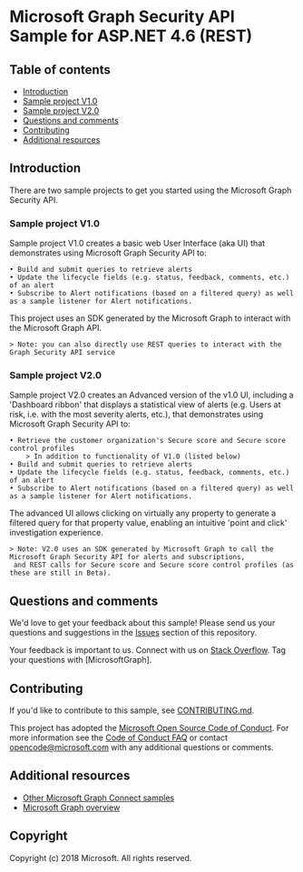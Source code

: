 # Microsoft Graph Security API Sample for ASP.NET 4.6 (REST)

## Table of contents

* [Introduction](#introduction)
* [Sample project V1.0](#sample-project-v1.0)
* [Sample project V2.0](#sample-project-v2.0)
* [Questions and comments](#questions-and-comments)
* [Contributing](#contributing)
* [Additional resources](#additional-resources)

## Introduction

There are  two sample projects to get you started using the Microsoft Graph Security API.

### Sample project V1.0

Sample project V1.0 creates a basic web User Interface (aka UI) that demonstrates using Microsoft Graph Security API to:

	• Build and submit queries to retrieve alerts
	• Update the lifecycle fields (e.g. status, feedback, comments, etc.) of an alert
	• Subscribe to Alert notifications (based on a filtered query) as well as a sample listener for Alert notifications. 
This project uses an SDK generated by the Microsoft Graph to interact with the Microsoft Graph API.
	  
	> Note: you can also directly use REST queries to interact with the Graph Security API service

### Sample project V2.0

Sample project V2.0 creates an Advanced version of the v1.0 UI, including a 'Dashboard ribbon' that displays a statistical view of alerts (e.g. Users at risk, i.e. with the most severity alerts, etc.), that demonstrates using Microsoft Graph Security API to:

	• Retrieve the customer organization's Secure score and Secure score control profiles
	    > In addition to functionality of V1.0 (listed below)
	• Build and submit queries to retrieve alerts
	• Update the lifecycle fields (e.g. status, feedback, comments, etc.) of an alert
	• Subscribe to Alert notifications (based on a filtered query) as well as a sample listener for Alert notifications. 

The advanced UI allows clicking on virtually any property to generate a filtered query for that property value, enabling an intuitive 'point and click' investigation experience.

	> Note: V2.0 uses an SDK generated by Microsoft Graph to call the Microsoft Graph Security API for alerts and subscriptions,
	 and REST calls for Secure score and Secure score control profiles (as these are still in Beta).



## Questions and comments

We'd love to get your feedback about this sample! 
Please send us your questions and suggestions in the [Issues](https://github.com/microsoftgraph/aspnet-connect-rest-sample/issues) section of this repository.

Your feedback is important to us. Connect with us on [Stack Overflow](https://stackoverflow.com/questions/tagged/microsoftgraph). 
Tag your questions with [MicrosoftGraph].

## Contributing ##

If you'd like to contribute to this sample, see [CONTRIBUTING.md](CONTRIBUTING.md).

This project has adopted the [Microsoft Open Source Code of Conduct](https://opensource.microsoft.com/codeofconduct/). 
For more information see the [Code of Conduct FAQ](https://opensource.microsoft.com/codeofconduct/faq/) or contact [opencode@microsoft.com](mailto:opencode@microsoft.com) with any additional questions or comments.

## Additional resources

- [Other Microsoft Graph Connect samples](https://github.com/MicrosoftGraph?utf8=%E2%9C%93&query=-Connect)
- [Microsoft Graph overview](https://graph.microsoft.io)

## Copyright
Copyright (c) 2018 Microsoft. All rights reserved.



